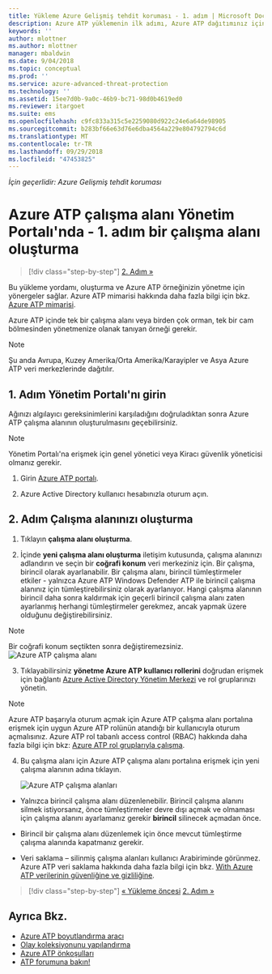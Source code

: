 ```yaml
---
title: Yükleme Azure Gelişmiş tehdit koruması - 1. adım | Microsoft Docs
description: Azure ATP yüklemenin ilk adımı, Azure ATP dağıtımınız için örneği oluşturmanızı gerektirir.
keywords: ''
author: mlottner
ms.author: mlottner
manager: mbaldwin
ms.date: 9/04/2018
ms.topic: conceptual
ms.prod: ''
ms.service: azure-advanced-threat-protection
ms.technology: ''
ms.assetid: 15ee7d0b-9a0c-46b9-bc71-98d0b4619ed0
ms.reviewer: itargoet
ms.suite: ems
ms.openlocfilehash: c9fc833a315c5e2259080d922c24e6a64de98905
ms.sourcegitcommit: b283bf66e63d76e6dba4564a229e804792794c6d
ms.translationtype: MT
ms.contentlocale: tr-TR
ms.lasthandoff: 09/29/2018
ms.locfileid: "47453825"
---
```

*İçin geçerlidir: Azure Gelişmiş tehdit koruması*


# <a name="creating-a-workspace-in-the-azure-atp-workspace-management-portal---step-1"></a>Azure ATP çalışma alanı Yönetim Portalı'nda - 1. adım bir çalışma alanı oluşturma

> [!div class="step-by-step"]
> [2. Adım »](install-atp-step2.md)

Bu yükleme yordamı, oluşturma ve Azure ATP örneğinizin yönetme için yönergeler sağlar. Azure ATP mimarisi hakkında daha fazla bilgi için bkz. [Azure ATP mimarisi](atp-architecture.md).

Azure ATP içinde tek bir çalışma alanı veya birden çok orman, tek bir cam bölmesinden yönetmenize olanak tanıyan örneği gerekir. 

> [!NOTE]
> Şu anda Avrupa, Kuzey Amerika/Orta Amerika/Karayipler ve Asya Azure ATP veri merkezlerinde dağıtılır.

## <a name="step-1-enter-the-management-portal"></a>1. Adım Yönetim Portalı'nı girin

Ağınızı algılayıcı gereksinimlerini karşıladığını doğruladıktan sonra Azure ATP çalışma alanının oluşturulmasını geçebilirsiniz.

> [!NOTE]
>Yönetim Portalı'na erişmek için genel yönetici veya Kiracı güvenlik yöneticisi olmanız gerekir.


1.  Girin [Azure ATP portalı](https://portal.atp.azure.com).

2.  Azure Active Directory kullanıcı hesabınızla oturum açın.

## <a name="step-2-create-your-workspace"></a>2. Adım Çalışma alanınızı oluşturma

1. Tıklayın **çalışma alanı oluşturma**.

2. İçinde **yeni çalışma alanı oluşturma** iletişim kutusunda, çalışma alanınızı adlandırın ve seçin bir **coğrafi konum** veri merkeziniz için. Bir çalışma, birincil olarak ayarlanabilir. Bir çalışma alanı, birincil tümleştirmeler etkiler - yalnızca Azure ATP Windows Defender ATP ile birincil çalışma alanınız için tümleştirebilirsiniz olarak ayarlanıyor. Hangi çalışma alanının birincil daha sonra kaldırmak için geçerli birincil çalışma alanı zaten ayarlanmış herhangi tümleştirmeler gerekmez, ancak yapmak üzere olduğunu değiştirebilirsiniz.
 > [!NOTE]
 > Bir coğrafi konum seçtikten sonra değiştiremezsiniz.
    ![Azure ATP çalışma alanı](media/create-workspace.png)

3. Tıklayabilirsiniz **yönetme Azure ATP kullanıcı rollerini** doğrudan erişmek için bağlantı [Azure Active Directory Yönetim Merkezi](https://docs.microsoft.com/azure/active-directory/active-directory-assign-admin-roles-azure-portal) ve rol gruplarınızı yönetin.

 > [!NOTE]
 > Azure ATP başarıyla oturum açmak için Azure ATP çalışma alanı portalına erişmek için uygun Azure ATP rolünün atandığı bir kullanıcıyla oturum açmalısınız. Azure ATP rol tabanlı access control (RBAC) hakkında daha fazla bilgi için bkz: [Azure ATP rol gruplarıyla çalışma](atp-role-groups.md).

4. Bu çalışma alanı için Azure ATP çalışma alanı portalına erişmek için yeni çalışma alanının adına tıklayın.

    ![Azure ATP çalışma alanları](media/atp-workspaces.png)

- Yalnızca birincil çalışma alanı düzenlenebilir. Birincil çalışma alanını silmek istiyorsanız, önce tümleştirmeler devre dışı açmak ve olmaması için çalışma alanını ayarlamanız gerekir **birincil** silinecek açmadan önce.
- Birincil bir çalışma alanı düzenlemek için önce mevcut tümleştirme çalışma alanında kapatmanız gerekir.

- Veri saklama – silinmiş çalışma alanları kullanıcı Arabiriminde görünmez. Azure ATP veri saklama hakkında daha fazla bilgi için bkz. [With Azure ATP verilerinin güvenliğine ve gizliliğine](atp-privacy-compliance.md).


> [!div class="step-by-step"]
> [« Yükleme öncesi](configure-port-mirroring.md)
> [2. Adım »](install-atp-step2.md)


## <a name="see-also"></a>Ayrıca Bkz.
- [Azure ATP boyutlandırma aracı](http://aka.ms/aatpsizingtool)
- [Olay koleksiyonunu yapılandırma](configure-event-collection.md)
- [Azure ATP önkoşulları](atp-prerequisites.md)
- [ATP forumuna bakın!](https://aka.ms/azureatpcommunity)
